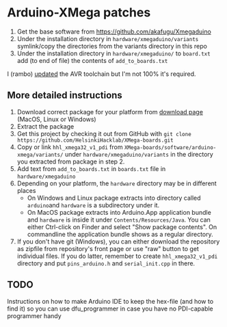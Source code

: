 # Arduino-XMega patches

1. Get the base software from https://github.com/akafugu/Xmegaduino
2. Under the installation directory in `hardware/xmegaduino/variants` symlink/copy the directories from the variants directory in this repo
3. Under the installation directory in `hardware/xmegaduino/` to `board.txt` add (to end of file) the contents of `add_to_boards.txt`

I (rambo) [updated](https://github.com/rambo/arduino-tiny/tree/attiny1634/avr-gcc) the AVR toolchain but I'm not 100% it's required.

## More detailed instructions

1. Download correct package for your platform from [download page](https://github.com/akafugu/Xmegaduino/downloads) (MacOS, Linux or Windows)
2. Extract the package
3. Get this project by checking it out from GitHub with `git clone https://github.com/HelsinkiHacklab/XMega-boards.git`
4. Copy or link `hhl_xmega32_v1_pdi` from `XMega-boards/software/arduino-xmega/variants/` under `hardware/xmegaduino/variants` in the directory you extracted from package in step 2.
5. Add text from `add_to_boards.txt` in `boards.txt` file in `hardware/xmegaduino`
6. Depending on your platform, the `hardware` directory may be in different places
    * On Windows and Linux package extracts into directory called `arduino`and `hardware` is a subdirectory under it.
    * On MacOS package extracts into Arduino.App application bundle and `hardware` is inside it under `Contents/Resources/Java`. You can either Ctrl-click on Finder and select "Show package contents". On commandline the application bundle shows as a regular directory.
7. If you don't have git (Windows), you can either download the repository as zipfile from repository's front page or use "raw" button to get individual files. If you do latter, remember to create `hhl_xmega32_v1_pdi` directory and put `pins_arduino.h` and `serial_init.cpp` in there.

## TODO

Instructions on how to make Arduino IDE to keep the hex-file (and how to find it) so you can use dfu_programmer in case you have no PDI-capable programmer handy

